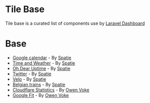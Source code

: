 # Tile Base

Tile base is a curated list of components use by [Laravel Dashboard](https://docs.spatie.be/laravel-dashboard/v1/introduction/) 


# Base
- [Google calendar](https://github.com/spatie/laravel-dashboard-calendar-tile) - By [Spatie](https://twitter.com/spatie_be)
- [Time and Weather](https://github.com/spatie/laravel-dashboard-time-weather-tile) - By [Spatie](https://twitter.com/spatie_be)
- [Oh Dear Uptime](https://github.com/spatie/laravel-dashboard-oh-dear-uptime-tile) - By [Spatie](https://twitter.com/spatie_be)
- [Twitter](https://github.com/spatie/laravel-dashboard-twitter-tile) - By [Spatie](https://twitter.com/spatie_be)
- [Velo](https://github.com/spatie/laravel-dashboard-velo-tile) - By [Spatie](https://twitter.com/spatie_be)
- [Belgian trains](https://github.com/spatie/laravel-dashboard-belgian-trains-tile) - By [Spatie](https://twitter.com/spatie_be)
- [Cloudflare Statistics](https://github.com//owenvoke/laravel-dashboard-cloudflare-stats-tile) - By [Owen Voke](https://github.com/owenvoke)
- [Google Fit](https://github.com/laravel-dashboard-google-fit-tile) - By [Owen Voke](https://github.com/owenvoke)
